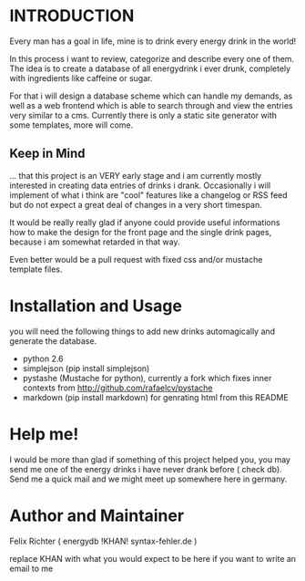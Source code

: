 INTRODUCTION
============
Every man has a goal in life, mine is to drink every energy drink in the
world! 

In this process i want to review, categorize and describe every one of
them. The idea is to create a database of all energydrink i ever drunk,
completely with ingredients like caffeine or sugar.

For that i will design a database scheme which can handle my demands, as
well as a web frontend which is able to search through and view the entries
very similar to a cms. Currently there is only a static site generator with
some templates, more will come.

Keep in Mind
------------
... that this project is an VERY early stage and i am currently mostly
interested in creating data entries of drinks i drank. Occasionally i will
implement of what i think are "cool" features like a changelog or RSS feed
but do not expect a great deal of changes in a very short timespan. 

It would be really really glad if anyone could provide useful informations 
how to make the design for the front page and the single drink pages, 
because i am somewhat retarded in that way.

Even better would be a pull request with fixed css and/or mustache template
files. 

Installation and Usage
=====
you will need the following things to add new drinks automagically and
generate the database.

- python 2.6
- simplejson (pip install simplejson)
- pystashe (Mustache for python), currently a fork which fixes inner
  contexts from http://github.com/rafaelcv/pystache
- markdown (pip install markdown) for genrating html from this README

Help me!
========
I would be more than glad if something of this project helped you, you may
send me one of the energy drinks i have never drank before ( check db).
Send me a quick mail and we might meet up somewhere here in germany.


Author and Maintainer
=====================
Felix Richter ( energydb !KHAN! syntax-fehler.de )

replace KHAN with what you would expect to be here if you want to write an
email to me
